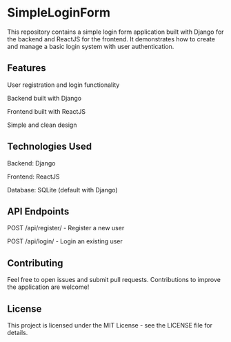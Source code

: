 # SimpleLoginForm
This repository contains a simple login form application built with Django for the backend and ReactJS for the frontend. It demonstrates how to create and manage a basic login system with user authentication.

## Features
User registration and login functionality

Backend built with Django

Frontend built with ReactJS

Simple and clean design

## Technologies Used

Backend: Django

Frontend: ReactJS

Database: SQLite (default with Django)

## API Endpoints
POST /api/register/ - Register a new user

POST /api/login/ - Login an existing user

## Contributing
Feel free to open issues and submit pull requests. Contributions to improve the application are welcome!

## License
This project is licensed under the MIT License - see the LICENSE file for details.
